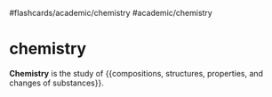 #flashcards/academic/chemistry #academic/chemistry

# chemistry

__Chemistry__ is the study of {{compositions, structures, properties, and changes of substances}}. <!--SR:!2023-03-16,4,270-->
